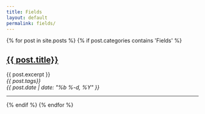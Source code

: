 ```yaml
---
title: Fields
layout: default
permalink: fields/
---
```


<div class="myposts">
{% for post in site.posts %}
    {% if post.categories contains 'Fields' %}
        <div class="mypost"><h2><a class="postTitle" href="{{ post.url }}" >{{ post.title}}</a></h2>
        {{ post.excerpt }}
        <div class="right postPost"><i><span class="postTag">{{ post.tags}}</span></i> <br>
        <i><span class="postDate">{{ post.date | date: "%b %-d, %Y" }}</span></i>
        </div>
            <hr class="pad">    
        </div>
    {% endif %}
{% endfor %}
</div>

